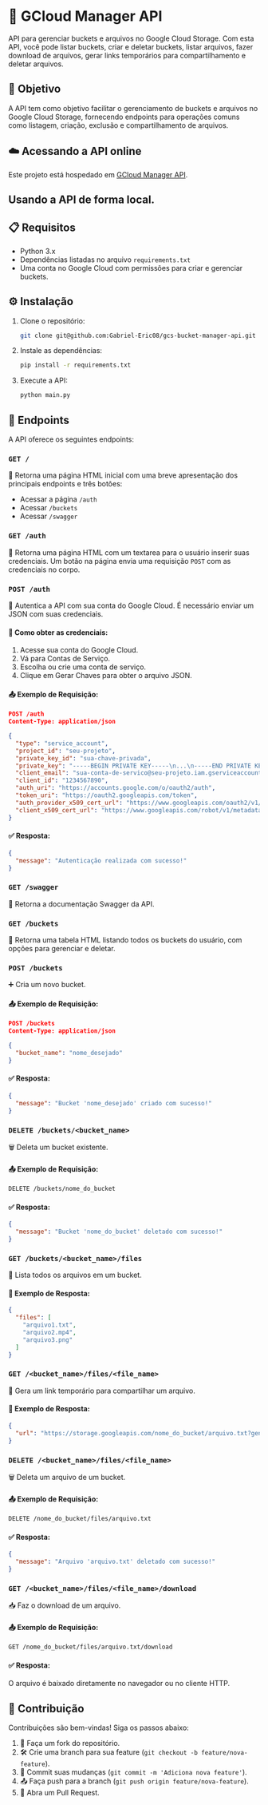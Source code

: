# 🚀 GCloud Manager API

API para gerenciar buckets e arquivos no Google Cloud Storage. Com esta API, você pode listar buckets, criar e deletar buckets, listar arquivos, fazer download de arquivos, gerar links temporários para compartilhamento e deletar arquivos.

## 🎯 Objetivo

A API tem como objetivo facilitar o gerenciamento de buckets e arquivos no Google Cloud Storage, fornecendo endpoints para operações comuns como listagem, criação, exclusão e compartilhamento de arquivos.

## ☁️ Acessando a API online
Este projeto está hospedado em [GCloud Manager API](https://api-gcs-manager-455102.rj.r.appspot.com).

## Usando a API de forma local.

## 📋 Requisitos

- Python 3.x
- Dependências listadas no arquivo `requirements.txt`
- Uma conta no Google Cloud com permissões para criar e gerenciar buckets.

## ⚙️ Instalação

1. Clone o repositório:
   ```bash
   git clone git@github.com:Gabriel-Eric08/gcs-bucket-manager-api.git
   ```
2. Instale as dependências:
   ```bash
   pip install -r requirements.txt
   ```
3. Execute a API:
   ```bash
   python main.py
   ```

## 🔗 Endpoints

A API oferece os seguintes endpoints:

### `GET /`
📄 Retorna uma página HTML inicial com uma breve apresentação dos principais endpoints e três botões:
- Acessar a página `/auth`
- Acessar `/buckets`
- Acessar `/swagger`

### `GET /auth`
🔐 Retorna uma página HTML com um textarea para o usuário inserir suas credenciais. Um botão na página envia uma requisição `POST` com as credenciais no corpo.

### `POST /auth`
🔐 Autentica a API com sua conta do Google Cloud. É necessário enviar um JSON com suas credenciais.

#### 📝 Como obter as credenciais:

1. Acesse sua conta do Google Cloud.
2. Vá para Contas de Serviço.
3. Escolha ou crie uma conta de serviço.
4. Clique em Gerar Chaves para obter o arquivo JSON.

#### 📤 Exemplo de Requisição:
```json
POST /auth
Content-Type: application/json

{
  "type": "service_account",
  "project_id": "seu-projeto",
  "private_key_id": "sua-chave-privada",
  "private_key": "-----BEGIN PRIVATE KEY-----\n...\n-----END PRIVATE KEY-----\n",
  "client_email": "sua-conta-de-servico@seu-projeto.iam.gserviceaccount.com",
  "client_id": "1234567890",
  "auth_uri": "https://accounts.google.com/o/oauth2/auth",
  "token_uri": "https://oauth2.googleapis.com/token",
  "auth_provider_x509_cert_url": "https://www.googleapis.com/oauth2/v1/certs",
  "client_x509_cert_url": "https://www.googleapis.com/robot/v1/metadata/x509/sua-conta-de-servico%40seu-projeto.iam.gserviceaccount.com"
}
```
#### ✅ Resposta:
```json
{
  "message": "Autenticação realizada com sucesso!"
}
```

### `GET /swagger`
📄 Retorna a documentação Swagger da API.

### `GET /buckets`
📂 Retorna uma tabela HTML listando todos os buckets do usuário, com opções para gerenciar e deletar.

### `POST /buckets`
➕ Cria um novo bucket.

#### 📤 Exemplo de Requisição:
```json
POST /buckets
Content-Type: application/json

{
  "bucket_name": "nome_desejado"
}
```
#### ✅ Resposta:
```json
{
  "message": "Bucket 'nome_desejado' criado com sucesso!"
}
```

### `DELETE /buckets/<bucket_name>`
🗑️ Deleta um bucket existente.

#### 📤 Exemplo de Requisição:
```bash
DELETE /buckets/nome_do_bucket
```
#### ✅ Resposta:
```json
{
  "message": "Bucket 'nome_do_bucket' deletado com sucesso!"
}
```

### `GET /buckets/<bucket_name>/files`
📜 Lista todos os arquivos em um bucket.

#### 📄 Exemplo de Resposta:
```json
{
  "files": [
    "arquivo1.txt",
    "arquivo2.mp4",
    "arquivo3.png"
  ]
}
```

### `GET /<bucket_name>/files/<file_name>`
🔗 Gera um link temporário para compartilhar um arquivo.

#### 📄 Exemplo de Resposta:
```json
{
  "url": "https://storage.googleapis.com/nome_do_bucket/arquivo.txt?generated_token"
}
```

### `DELETE /<bucket_name>/files/<file_name>`
🗑️ Deleta um arquivo de um bucket.

#### 📤 Exemplo de Requisição:
```bash
DELETE /nome_do_bucket/files/arquivo.txt
```
#### ✅ Resposta:
```json
{
  "message": "Arquivo 'arquivo.txt' deletado com sucesso!"
}
```

### `GET /<bucket_name>/files/<file_name>/download`
📥 Faz o download de um arquivo.

#### 📤 Exemplo de Requisição:
```bash
GET /nome_do_bucket/files/arquivo.txt/download
```
#### ✅ Resposta:
O arquivo é baixado diretamente no navegador ou no cliente HTTP.

## 🤝 Contribuição

Contribuições são bem-vindas! Siga os passos abaixo:

1. 🔀 Faça um fork do repositório.
2. 🛠 Crie uma branch para sua feature (`git checkout -b feature/nova-feature`).
3. 💾 Commit suas mudanças (`git commit -m 'Adiciona nova feature'`).
4. 📤 Faça push para a branch (`git push origin feature/nova-feature`).
5. 🔁 Abra um Pull Request.
